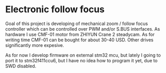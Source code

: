 # Electronic follow focus

Goal of this project is developing of mechanical zoom / follow focus controller
which can be controlled over PWM and/or S.BUS interfaces. As hardware I use
CMF-01 motor from ZHIYUN Crane 2 steadycam. As for writing time CMF-01
can be bought for about 30-40 USD. Other drives significantly more expesive.

As for now I develop firmware on external stm32 mcu, but lately I going to port
it to stm32f411ccu6, but I have no idea how to program it yet, due to 
SWD disabled.
